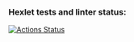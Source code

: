 ### Hexlet tests and linter status:
[![Actions Status](https://github.com/vzorenko/layout-designer-project-lvl1/workflows/hexlet-check/badge.svg)](https://github.com/vzorenko/layout-designer-project-lvl1/actions)
